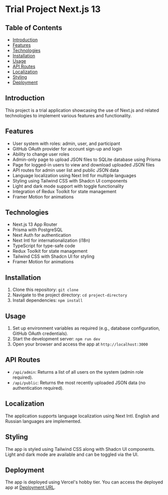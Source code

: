# Trial Project Next.js 13

## Table of Contents

- [Introduction](#introduction)
- [Features](#features)
- [Technologies](#technologies)
- [Installation](#installation)
- [Usage](#usage)
- [API Routes](#api-routes)
- [Localization](#localization)
- [Styling](#styling)
- [Deployment](#deployment)

## Introduction

This project is a trial application showcasing the use of Next.js and related technologies to implement various features and functionality.

## Features

- User system with roles: admin, user, and participant
- GitHub OAuth provider for account sign-up and login
- Ability to change user roles
- Admin-only page to upload JSON files to SQLite database using Prisma
- Page for logged-in users to view and download uploaded JSON files
- API routes for admin user list and public JSON data
- Language localization using Next Intl for multiple languages
- Styling using Tailwind CSS with Shadcn UI components
- Light and dark mode support with toggle functionality
- Integration of Redux Toolkit for state management
- Framer Motion for animations

## Technologies

- Next.js 13 App Router
- Prisma with PostgreSQL
- Next Auth for authentication
- Next Intl for internationalization (i18n)
- TypeScript for type-safe code
- Redux Toolkit for state management
- Tailwind CSS with Shadcn UI for styling
- Framer Motion for animations

## Installation

1. Clone this repository: `git clone`
2. Navigate to the project directory: `cd project-directory`
3. Install dependencies: `npm install`

## Usage

1. Set up environment variables as required (e.g., database configuration, GitHub OAuth credentials).
2. Start the development server: `npm run dev`
3. Open your browser and access the app at `http://localhost:3000`

## API Routes

- `/api/admin`: Returns a list of all users on the system (admin role required).
- `/api/public`: Returns the most recently uploaded JSON data (no authentication required).

## Localization

The application supports language localization using Next Intl. English and Russian languages are implemented.

## Styling

The app is styled using Tailwind CSS along with Shadcn UI components. Light and dark mode are available and can be toggled via the UI.

## Deployment

The app is deployed using Vercel's hobby tier. You can access the deployed app at [Deployment URL](https://trial-app-mk.vercel.app).
